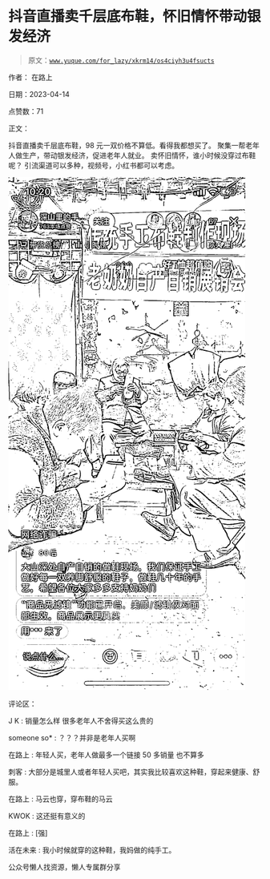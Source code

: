 # 抖音直播卖千层底布鞋，怀旧情怀带动银发经济

> 原文：[`www.yuque.com/for_lazy/xkrm14/os4ciyh3u4fsucts`](https://www.yuque.com/for_lazy/xkrm14/os4ciyh3u4fsucts)



作者： 在路上



日期：2023-04-14



点赞数：71

<ne-card data-card-name="hr" data-card-type="block" id="rz2DD" data-event-boundary="card">

正文：



抖音直播卖千层底布鞋，98 元一双价格不算低。看得我都想买了。 聚集一帮老年人做生产，带动银发经济，促进老年人就业。 卖怀旧情怀，谁小时候没穿过布鞋呢？ 引流渠道可以多种，视频号，小红书都可以考虑。



<ne-card data-card-name="image" data-card-type="inline" id="DJZPr" data-event-boundary="card">![](img/737860efaff3bd7bc25d1fa8e63068d8.png)</ne-card>

<ne-card data-card-name="hr" data-card-type="block" id="hI2an" data-event-boundary="card">

评论区：



J K : 销量怎么样 很多老年人不舍得买这么贵的



someone so* : ？？？并非是老年人买啊



在路上 : 年轻人买，老年人做最多一个链接 50 多销量 也不算多



刺客 : 大部分是城里人或者年轻人买吧，其实我比较喜欢这种鞋，穿起来健康、舒服。



在路上 : 马云也穿，穿布鞋的马云



KWOK : 这还挺有意义的



在路上 : [强]



活在未来 : 我小时候就穿的这种鞋，我妈做的纯手工。

<ne-card data-card-name="hr" data-card-type="block" id="x6lcp" data-event-boundary="card">

公众号懒人找资源，懒人专属群分享

</ne-card></ne-card></ne-card>